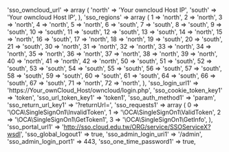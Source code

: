 'sso_owncloud_url' =>
  array (
      'north' => 'Your owncloud Host IP',
       'south' => 'Your owncloud Host IP',
  ),
'sso_regions' =>
    array (
    1 => 'north',
    2 => 'north',
    3 => 'north',
    4 => 'north',
    5 => 'north',
    6 => 'south',
    7 => 'south',
    8 => 'south',
    9 => 'south',
    10 => 'south',
    11 => 'south',
    12 => 'south',
    13 => 'south',
    14 => 'north',
    15 => 'north',
    16 => 'south',
    17 => 'north',
    18 => 'north',
    19 => 'south',
    20 => 'south',
    21 => 'south',
    30 => 'north',
    31 => 'north',
    32 => 'north',
    33 => 'north',
    34 => 'north',
    35 => 'north',
    36 => 'north',
    37 => 'north',
    38 => 'north',
    39 => 'north',
    40 => 'north',
    41 => 'north',
    42 => 'north',
    50 => 'south',
    51 => 'south',
    52 => 'south',
    53 => 'south',
    54 => 'south',
    55 => 'south',
    56 => 'south',
    57 => 'south',
    58 => 'south',
    59 => 'south',
    60 => 'south',
    61 => 'south',
    64 => 'south',
    66 => 'south',
    67 => 'south',
    71 => 'north',
    72 => 'north',
  ),
'sso_login_url1' => 'https://Your_ownCloud_Host/owncloud/login.php',
  'sso_cookie_token_key1' => 'token',
  'sso_url_token_key1' => 'token1',
  'sso_auth_method1' => 'param',
  'sso_return_url_key1' => '?returnUrl=',
  'sso_requests1' =>
  array (
    0 => '\\OCA\\SingleSignOn1\\InvalidToken',
    1 => '\\OCA\\SingleSignOn1\\ValidToken',
    2 => '\\OCA\\SingleSignOn1\\GetToken1',
    3 => '\\OCA\\SingleSignOn1\\GetInfo',
  ),
  'sso_portal_url1' => 'http://sso.cloud.edu.tw/ORG/service/SSOServiceX?wsdl',
  'sso_global_logout1' => true,
  'sso_admin_login_uri1' => '/admin',
  'sso_admin_login_port1' => 443,
  'sso_one_time_password1' => true,
